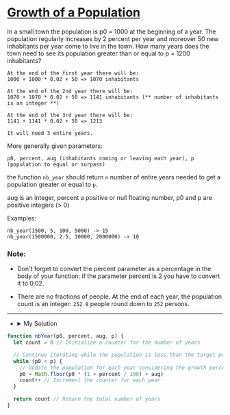 # [Growth of a Population](https://www.codewars.com/kata/563b662a59afc2b5120000c6)

In a small town the population is p0 = 1000 at the beginning of a year. The population regularly increases by 2 percent per year and moreover 50 new inhabitants per year come to live in the town. How many years does the town need to see its population greater than or equal to p = 1200 inhabitants?

```
At the end of the first year there will be:
1000 + 1000 * 0.02 + 50 => 1070 inhabitants

At the end of the 2nd year there will be:
1070 + 1070 * 0.02 + 50 => 1141 inhabitants (** number of inhabitants is an integer **)

At the end of the 3rd year there will be:
1141 + 1141 * 0.02 + 50 => 1213

It will need 3 entire years.
```

More generally given parameters:

`p0, percent, aug (inhabitants coming or leaving each year), p (population to equal or surpass)`

the function `nb_year` should return `n` number of entire years needed to get a population greater or equal to `p`.

aug is an integer, percent a positive or null floating number, p0 and p are positive integers (> 0)

Examples:

```
nb_year(1500, 5, 100, 5000) -> 15
nb_year(1500000, 2.5, 10000, 2000000) -> 10
```

### Note:

- Don't forget to convert the percent parameter as a percentage in the body of your function: if the parameter percent is 2 you have to convert it to 0.02.

- There are no fractions of people. At the end of each year, the population count is an integer: `252.8` people round down to `252` persons.

---

- <details><summary>My Solution</summary>

```js
function nbYear(p0, percent, aug, p) {
  let count = 0 // Initialize a counter for the number of years

  // Continue iterating while the population is less than the target population
  while (p0 < p) {
    // Update the population for each year considering the growth percentage and additional population
    p0 = Math.floor(p0 * (1 + percent / 100) + aug)
    count++ // Increment the counter for each year
  }

  return count // Return the total number of years
}
```

</details>
